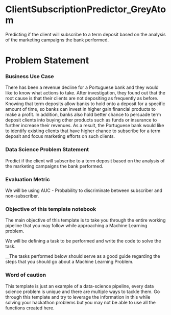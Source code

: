 # ClientSubscriptionPredictor_GreyAtom
Predicting if the client will subscribe to a term deposit based on the analysis of the marketing campaigns the bank performed.




# Problem Statement

### Business Use Case

There has been a revenue decline for a Portuguese bank and they would like to know what actions to take. After investigation, they found out that the root cause is that their clients are not depositing as frequently as before. Knowing that term deposits allow banks to hold onto a deposit for a specific amount of time, so banks can invest in higher gain financial products to make a profit. In addition, banks also hold better chance to persuade term deposit clients into buying other products such as funds or insurance to further increase their revenues. As a result, the Portuguese bank would like to identify existing clients that have higher chance to subscribe for a term deposit and focus marketing efforts on such clients.

### Data Science Problem Statement

Predict if the client will subscribe to a term deposit based on the analysis of the marketing campaigns the bank performed.

### Evaluation Metric
We will be using AUC - Probability to discriminate between subscriber and non-subscriber.

### Objective of this template notebook

The main objective of this template is to take you through the entire working pipeline that you may follow while approaching a Machine Learning problem.

We will be defining a task to be performed and write the code to solve the task.

__The tasks performed below should serve as a good guide regarding the steps that you should go about a Machine Learning Problem. 

### Word of caution

This template is just an example of a data-science pipeline, every data science problem is unique and there are multiple ways to tackle them. Go through this template and try to leverage the information in this while solving your hackathon problems but you may not be able to use all the functions created here.
